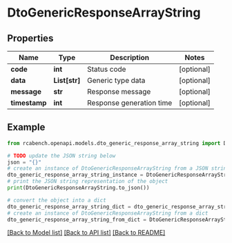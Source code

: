 # DtoGenericResponseArrayString


## Properties

Name | Type | Description | Notes
------------ | ------------- | ------------- | -------------
**code** | **int** | Status code | [optional] 
**data** | **List[str]** | Generic type data | [optional] 
**message** | **str** | Response message | [optional] 
**timestamp** | **int** | Response generation time | [optional] 

## Example

```python
from rcabench.openapi.models.dto_generic_response_array_string import DtoGenericResponseArrayString

# TODO update the JSON string below
json = "{}"
# create an instance of DtoGenericResponseArrayString from a JSON string
dto_generic_response_array_string_instance = DtoGenericResponseArrayString.from_json(json)
# print the JSON string representation of the object
print(DtoGenericResponseArrayString.to_json())

# convert the object into a dict
dto_generic_response_array_string_dict = dto_generic_response_array_string_instance.to_dict()
# create an instance of DtoGenericResponseArrayString from a dict
dto_generic_response_array_string_from_dict = DtoGenericResponseArrayString.from_dict(dto_generic_response_array_string_dict)
```
[[Back to Model list]](../README.md#documentation-for-models) [[Back to API list]](../README.md#documentation-for-api-endpoints) [[Back to README]](../README.md)


